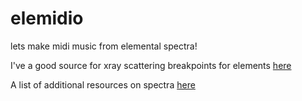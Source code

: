 # elemidio
lets make midi music from elemental spectra!

I've a good source for xray scattering breakpoints for elements [here](http://skuld.bmsc.washington.edu/scatter/AS_periodic.html)

A list of additional resources on spectra [here](https://guides.lib.utexas.edu/chemistry/spectra)
